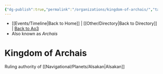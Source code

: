 ```yaml
---
{"dg-publish":true,"permalink":"/organizations/kingdom-of-archais/","tags":["faction","unfinished"],"dgHomeLink":false,"noteIcon":"saber1"}
---
```


- [[Events/Timeline\|Back to Home]] | [[Other/Directory\|Back to Directory]] | [Back to Ao3](https://archiveofourown.org/works/19334440/chapters/45992584)
- Also known as *Archais*

# Kingdom of Archais
Ruling authority of [[Navigational/Planets/Alsakan\|Alsakan]]




